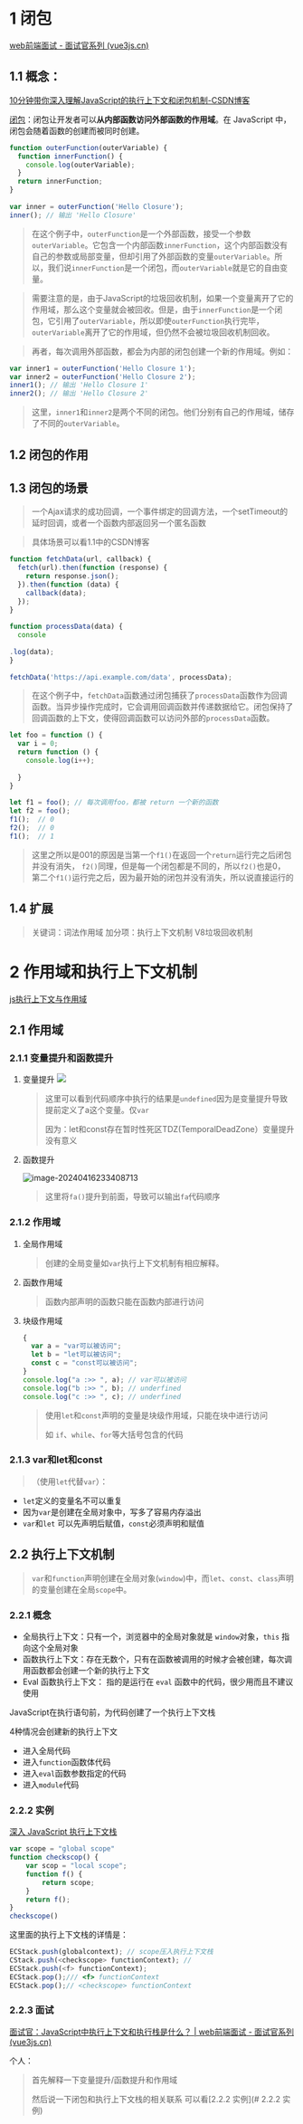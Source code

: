# 1 闭包

[web前端面试 - 面试官系列 (vue3js.cn)](https://vue3js.cn/interview/)

## 1.1 概念：

[10分钟带你深入理解JavaScript的执行上下文和闭包机制-CSDN博客](https://blog.csdn.net/qq_48652579/article/details/132848583)

[闭包](https://developer.mozilla.org/zh-CN/docs/Web/JavaScript/Closures)：闭包让开发者可以**从内部函数访问外部函数的作用域**。在 JavaScript 中，闭包会随着函数的创建而被同时创建。


```js
function outerFunction(outerVariable) {
  function innerFunction() {
    console.log(outerVariable);
  }
  return innerFunction;
}
 
var inner = outerFunction('Hello Closure');
inner(); // 输出 'Hello Closure'
```

> 在这个例子中，`outerFunction`是一个外部函数，接受一个参数`outerVariable`。它包含一个内部函数`innerFunction`，这个内部函数没有自己的参数或局部变量，但却引用了外部函数的变量`outerVariable`。所以，我们说`innerFunction`是一个闭包，而`outerVariable`就是它的自由变量。

> 需要注意的是，由于JavaScript的垃圾回收机制，如果一个变量离开了它的作用域，那么这个变量就会被回收。但是，由于`innerFunction`是一个闭包，它引用了`outerVariable`，所以即使`outerFunction`执行完毕，`outerVariable`离开了它的作用域，但仍然不会被垃圾回收机制回收。

> 再者，每次调用外部函数，都会为内部的闭包创建一个新的作用域。例如：

```js
var inner1 = outerFunction('Hello Closure 1');
var inner2 = outerFunction('Hello Closure 2');
inner1(); // 输出 'Hello Closure 1'
inner2(); // 输出 'Hello Closure 2'
```

> 这里，`inner1`和`inner2`是两个不同的闭包。他们分别有自己的作用域，储存了不同的`outerVariable`。

## 1.2 闭包的作用


## 1.3 闭包的场景

> 一个Ajax请求的成功回调，一个事件绑定的回调方法，一个setTimeout的延时回调，或者一个函数内部返回另一个匿名函数

> 具体场景可以看1.1中的CSDN博客


```js
function fetchData(url, callback) {
  fetch(url).then(function (response) {
    return response.json();
  }).then(function (data) {
    callback(data);
  });
}
 
function processData(data) {
  console
 
.log(data);
}
 
fetchData('https://api.example.com/data', processData);
```

> 在这个例子中，`fetchData`函数通过闭包捕获了`processData`函数作为回调函数。当异步操作完成时，它会调用回调函数并传递数据给它。闭包保持了回调函数的上下文，使得回调函数可以访问外部的`processData`函数。


```js
let foo = function () {
  var i = 0;
  return function () {
    console.log(i++);
 
  }
}
 
let f1 = foo(); // 每次调用foo，都被 return 一个新的函数
let f2 = foo();
f1();  // 0
f2();  // 0
f1();  // 1
```

> 这里之所以是001的原因是当第一个`f1()`在返回一个`return`运行完之后闭包并没有消失， `f2()`同理，但是每一个闭包都是不同的，所以`f2()`也是0， 第二个`f1()`运行完之后，因为最开始的闭包并没有消失，所以说直接运行的


## 1.4 扩展
> 关键词：词法作用域 
> 加分项：执行上下文机制 V8垃圾回收机制



# 2 作用域和执行上下文机制
[js执行上下文与作用域](https://www.bilibili.com/video/BV1wD4y1D7Pp/?share_source=copy_web&vd_source=a9e0245042931de24eb0a8f018fa0eae)
## 2.1 作用域

### 2.1.1 变量提升和函数提升

1. 变量提升
   ![](assets/Pasted%20image%2020240416233137.png)

   > 这里可以看到代码顺序中执行的结果是`undefined`因为是变量提升导致提前定义了a这个变量。仅`var`
   >
   > 因为：let和const存在暂时性死区TDZ(TemporalDeadZone）变量提升没有意义

2. 函数提升

   ![image-20240416233408713](./assets/image-20240416233408713.png)

   > 这里将`fa()`提升到前面，导致可以输出`fa`代码顺序

### 2.1.2 作用域

1. 全局作用域

   > 创建的全局变量如`var`执行上下文机制有相应解释。

2. 函数作用域

   > 函数内部声明的函数只能在函数内部进行访问

3. 块级作用域

   ```js
   {
     var a = "var可以被访问";
     let b = "let可以被访问";
     const c = "const可以被访问";
   }
   console.log("a :>> ", a); // var可以被访问
   console.log("b :>> ", b); // underfined
   console.log("c :>> ", c); // underfined
   ```

   > 使用`let`和`const`声明的变量是块级作用域，只能在块中进行访问
   >
   > 如 `if`、`while`、`for`等大括号包含的代码



### 2.1.3 var和let和const

>（使用`let`代替`var`）：

- `let`定义的变量名不可以重复
- 因为`var`是创建在全局对象中，写多了容易内存溢出
- `var`和`let` 可以先声明后赋值，`const`必须声明和赋值



## 2.2  执行上下文机制

> `var`和`function`声明创建在全局对象(`window`)中，而`let`、`const`、`class`声明的变量创建在全局`scope`中。

### 2.2.1 概念

- 全局执行上下文：只有一个，浏览器中的全局对象就是 `window`对象，`this` 指向这个全局对象
- 函数执行上下文：存在无数个，只有在函数被调用的时候才会被创建，每次调用函数都会创建一个新的执行上下文
- Eval 函数执行上下文： 指的是运行在 `eval` 函数中的代码，很少用而且不建议使用



JavaScript在执行语句前，为代码创建了一个执行上下文栈

4种情况会创建新的执行上下文

- 进入全局代码
- 进入`function`函数体代码
- 进入`eval`函数参数指定的代码
- 进入`module`代码



### 2.2.2 实例

[深入 JavaScript 执行上下文栈](https://www.bilibili.com/video/BV1Gr4y1b7PT/?share_source=copy_web&vd_source=a9e0245042931de24eb0a8f018fa0eae)

```js
var scope = "global scope"
function checkscop() {
    var scop = "local scope";
    function f() {
        return scope;
    }
    return f();
}
checkscope()
```



这里面的执行上下文栈的详情是：

```js
ECStack.push(globalcontext); // scope压入执行上下文栈
CStack.push(<checkscope> functionContext); // 
ECStack.push(<f> functionContext);
ECStack.pop();/// <f> functionContext
ECStack.pop();// <checkscope> functionContext
```



### 2.2.3 面试

[面试官：JavaScript中执行上下文和执行栈是什么？ | web前端面试 - 面试官系列 (vue3js.cn)](https://vue3js.cn/interview/JavaScript/context_stack.html#一、执行上下文)



个人：

> 首先解释一下变量提升/函数提升和作用域
>
> 然后说一下闭包和执行上下文栈的相关联系 可以看[2.2.2 实例](# 2.2.2 实例)



